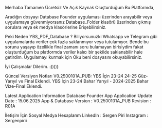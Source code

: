 Merhaba Tamamen Ücretsiz Ve Açık Kaynak Oluşturduğum Bu Platformda,

Aradığın dosyayı Database Founder uygulaması üzerinden arayabilir veya uygulamaya güvenmiyorsanız Database_Folder klasörü üzerinden çıkmış sorulara veya ek medya klasörlerine Erişebilirsiniz.

Peki Neden YBS_PDF_Database ?
Biliyorsunuzki Whatsapp ve Telegram gibi uygulamalarda veriler çok fazla saklanmıyor veya tutulamıyor. 
Bende bu sorunu yaşayıp özellikle final zamanı soru bulamayan birisiydim fakat oluşturduğum bu platformda veriler kalıcı bir şekilde saklanabilir hale getirdim.
Uygulamayı kurmak için Oku beni dosyasını okuyabilirsiniz.

İyi Çalışmalar Dilerim. :)))))


Güncel Versiyon Notları V0.2500101A_PUB:
YBS İçin 23-24 24-25 Güz- Yarıyıl ve Final Eklendi.
YBS İçin 23-24 Bahar Yarıyıl - 2024-2025 Bahar Vize-Final Eklendi.

Latest Application Information 
Database Founder App
Application Update Date :  15.06.2025 
App & Database Version  :  V0.2500101A_PUB
Revision                :  R01A


İletişim İçin Sosyal Medya Hesaplarım
LinkedIn  : Sergen Piri
Instagram : Sergenpirii
